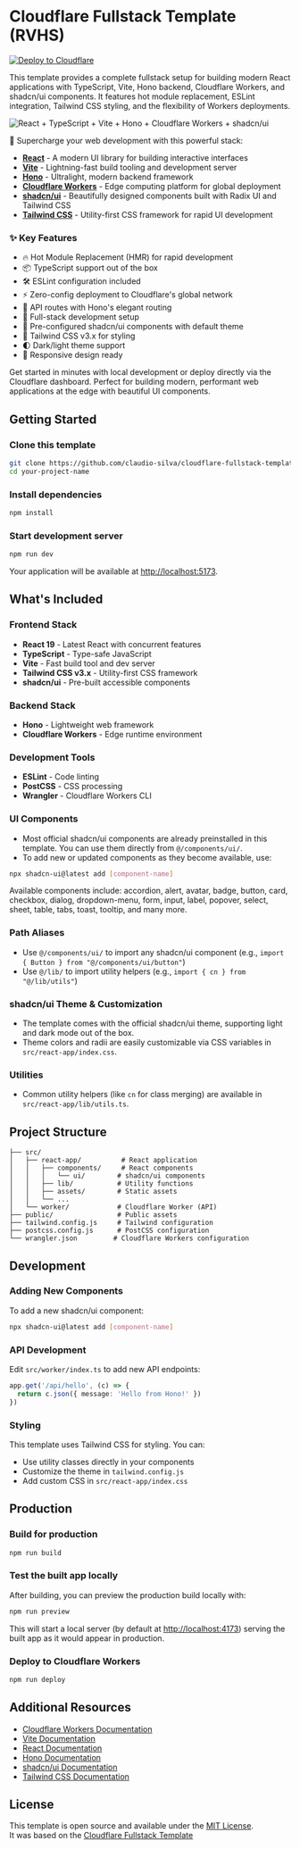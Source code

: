 # Cloudflare Fullstack Template (RVHS)

[![Deploy to Cloudflare](https://deploy.workers.cloudflare.com/button)](https://deploy.workers.cloudflare.com/?url=https://github.com/claudio-silva/cloudflare-fullstack-template-rvhs)

This template provides a complete fullstack setup for building modern React applications with TypeScript, Vite, Hono backend, Cloudflare Workers, and shadcn/ui components. It features hot module replacement, ESLint integration, Tailwind CSS styling, and the flexibility of Workers deployments.

![React + TypeScript + Vite + Hono + Cloudflare Workers + shadcn/ui](https://imagedelivery.net/wSMYJvS3Xw-n339CbDyDIA/fc7b4b62-442b-4769-641b-ad4422d74300/public)

<!-- dash-content-start -->

🚀 Supercharge your web development with this powerful stack:

- [**React**](https://react.dev/) - A modern UI library for building interactive interfaces
- [**Vite**](https://vite.dev/) - Lightning-fast build tooling and development server
- [**Hono**](https://hono.dev/) - Ultralight, modern backend framework
- [**Cloudflare Workers**](https://developers.cloudflare.com/workers/) - Edge computing platform for global deployment
- [**shadcn/ui**](https://ui.shadcn.com/) - Beautifully designed components built with Radix UI and Tailwind CSS
- [**Tailwind CSS**](https://tailwindcss.com/) - Utility-first CSS framework for rapid UI development

### ✨ Key Features

- 🔥 Hot Module Replacement (HMR) for rapid development
- 📦 TypeScript support out of the box
- 🛠️ ESLint configuration included
- ⚡ Zero-config deployment to Cloudflare's global network
- 🎯 API routes with Hono's elegant routing
- 🔄 Full-stack development setup
- 🎨 Pre-configured shadcn/ui components with default theme
- 🌈 Tailwind CSS v3.x for styling
- 🌓 Dark/light theme support
- 📱 Responsive design ready

Get started in minutes with local development or deploy directly via the Cloudflare dashboard. Perfect for building modern, performant web applications at the edge with beautiful UI components.

<!-- dash-content-end -->

## Getting Started

### Clone this template

```bash
git clone https://github.com/claudio-silva/cloudflare-fullstack-template-rvhs.git your-project-name
cd your-project-name
```

### Install dependencies

```bash
npm install
```

### Start development server

```bash
npm run dev
```

Your application will be available at [http://localhost:5173](http://localhost:5173).

## What's Included

### Frontend Stack
- **React 19** - Latest React with concurrent features
- **TypeScript** - Type-safe JavaScript
- **Vite** - Fast build tool and dev server
- **Tailwind CSS v3.x** - Utility-first CSS framework
- **shadcn/ui** - Pre-built accessible components

### Backend Stack
- **Hono** - Lightweight web framework
- **Cloudflare Workers** - Edge runtime environment

### Development Tools
- **ESLint** - Code linting
- **PostCSS** - CSS processing
- **Wrangler** - Cloudflare Workers CLI

### UI Components
- Most official shadcn/ui components are already preinstalled in this template. You can use them directly from `@/components/ui/`.
- To add new or updated components as they become available, use:

```bash
npx shadcn-ui@latest add [component-name]
```

Available components include: accordion, alert, avatar, badge, button, card, checkbox, dialog, dropdown-menu, form, input, label, popover, select, sheet, table, tabs, toast, tooltip, and many more.

### Path Aliases

- Use `@/components/ui/` to import any shadcn/ui component (e.g., `import { Button } from "@/components/ui/button"`)
- Use `@/lib/` to import utility helpers (e.g., `import { cn } from "@/lib/utils"`)

### shadcn/ui Theme & Customization

- The template comes with the official shadcn/ui theme, supporting light and dark mode out of the box.
- Theme colors and radii are easily customizable via CSS variables in `src/react-app/index.css`.

### Utilities

- Common utility helpers (like `cn` for class merging) are available in `src/react-app/lib/utils.ts`.

## Project Structure

```
├── src/
│   ├── react-app/          # React application
│   │   ├── components/     # React components
│   │   │   └── ui/        # shadcn/ui components
│   │   ├── lib/           # Utility functions
│   │   ├── assets/        # Static assets
│   │   └── ...
│   └── worker/            # Cloudflare Worker (API)
├── public/                # Public assets
├── tailwind.config.js     # Tailwind configuration
├── postcss.config.js      # PostCSS configuration
└── wrangler.json         # Cloudflare Workers configuration
```

## Development

### Adding New Components

To add a new shadcn/ui component:

```bash
npx shadcn-ui@latest add [component-name]
```

### API Development

Edit `src/worker/index.ts` to add new API endpoints:

```typescript
app.get('/api/hello', (c) => {
  return c.json({ message: 'Hello from Hono!' })
})
```

### Styling

This template uses Tailwind CSS for styling. You can:
- Use utility classes directly in your components
- Customize the theme in `tailwind.config.js`
- Add custom CSS in `src/react-app/index.css`

## Production

### Build for production

```bash
npm run build
```

### Test the built app locally

After building, you can preview the production build locally with:

```bash
npm run preview
```

This will start a local server (by default at [http://localhost:4173](http://localhost:4173)) serving the built app as it would appear in production.

### Deploy to Cloudflare Workers

```bash
npm run deploy
```

## Additional Resources

- [Cloudflare Workers Documentation](https://developers.cloudflare.com/workers/)
- [Vite Documentation](https://vitejs.dev/guide/)
- [React Documentation](https://reactjs.org/)
- [Hono Documentation](https://hono.dev/)
- [shadcn/ui Documentation](https://ui.shadcn.com/)
- [Tailwind CSS Documentation](https://tailwindcss.com/docs)

## License

This template is open source and available under the [MIT License](LICENSE).  
It was based on the [Cloudflare Fullstack Template](https://github.com/cloudflare/templates/tree/main/vite-react-template)
